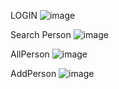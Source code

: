 LOGIN
![image](https://github.com/dominiknovosad/HokeRoadToHell/assets/89838938/f0b2c9d0-19a5-4fca-bf9b-84f4b30a94f7)

Search Person
![image](https://github.com/dominiknovosad/HokeRoadToHell/assets/89838938/facac313-374f-402e-add1-e950f90985d8)

AllPerson
![image](https://github.com/dominiknovosad/HokeRoadToHell/assets/89838938/b0cd742c-cf77-4aa1-a60d-01b7b1fcbff0)

AddPerson
![image](https://github.com/dominiknovosad/HokeRoadToHell/assets/89838938/28242072-1c9a-4727-a29a-39500ebccf80)
